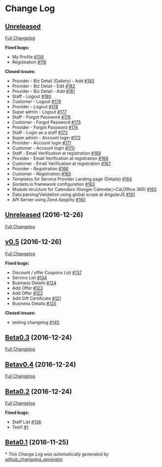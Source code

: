 # Change Log

## [Unreleased](https://github.com/rameshsankar-appointe2e/Mytest/tree/HEAD)

[Full Changelog](https://github.com/rameshsankar-appointe2e/Mytest/compare/Unreleased...HEAD)

**Fixed bugs:**

- My Profile [\#139](https://github.com/rameshsankar-appointe2e/Mytest/issues/139)
- Registration [\#116](https://github.com/rameshsankar-appointe2e/Mytest/issues/116)

**Closed issues:**

- Provider - Biz Detail \(Gallery\) - Add [\#183](https://github.com/rameshsankar-appointe2e/Mytest/issues/183)
- Provider - Biz Detail - Edit [\#182](https://github.com/rameshsankar-appointe2e/Mytest/issues/182)
- Provider - Biz Detail - Add [\#181](https://github.com/rameshsankar-appointe2e/Mytest/issues/181)
- Staff - Logout [\#180](https://github.com/rameshsankar-appointe2e/Mytest/issues/180)
- Customer - Logout [\#179](https://github.com/rameshsankar-appointe2e/Mytest/issues/179)
- Provider - Logout [\#178](https://github.com/rameshsankar-appointe2e/Mytest/issues/178)
- Super admin - Logout [\#177](https://github.com/rameshsankar-appointe2e/Mytest/issues/177)
- Staff - Forgot Password [\#176](https://github.com/rameshsankar-appointe2e/Mytest/issues/176)
- Customer - Forgot Password [\#175](https://github.com/rameshsankar-appointe2e/Mytest/issues/175)
- Provider - Forgot Password [\#174](https://github.com/rameshsankar-appointe2e/Mytest/issues/174)
- Staff - Login as a staff [\#173](https://github.com/rameshsankar-appointe2e/Mytest/issues/173)
- Super admin - Account login [\#172](https://github.com/rameshsankar-appointe2e/Mytest/issues/172)
- Provider - Account login [\#171](https://github.com/rameshsankar-appointe2e/Mytest/issues/171)
- Customer - Account login [\#170](https://github.com/rameshsankar-appointe2e/Mytest/issues/170)
- Staff - Email Verification at registration [\#169](https://github.com/rameshsankar-appointe2e/Mytest/issues/169)
- Provider - Email Verification at registration [\#168](https://github.com/rameshsankar-appointe2e/Mytest/issues/168)
- Customer - Email Verification at registration [\#167](https://github.com/rameshsankar-appointe2e/Mytest/issues/167)
- Provider - Registration [\#166](https://github.com/rameshsankar-appointe2e/Mytest/issues/166)
- Customer - Registration [\#165](https://github.com/rameshsankar-appointe2e/Mytest/issues/165)
- Templates for Service Provider Landing page \(Details\) [\#164](https://github.com/rameshsankar-appointe2e/Mytest/issues/164)
- Sockets.io framework configuration [\#163](https://github.com/rameshsankar-appointe2e/Mytest/issues/163)
- Module structure for Calendars \(Google Calendar,i-Cal,Office 365\) [\#162](https://github.com/rameshsankar-appointe2e/Mytest/issues/162)
- Data parsing/Validation using global scope at AngularJS [\#161](https://github.com/rameshsankar-appointe2e/Mytest/issues/161)
- API Server using Zend Apigility [\#160](https://github.com/rameshsankar-appointe2e/Mytest/issues/160)

## [Unreleased](https://github.com/rameshsankar-appointe2e/Mytest/tree/Unreleased) (2016-12-26)
[Full Changelog](https://github.com/rameshsankar-appointe2e/Mytest/compare/v0.5...Unreleased)

## [v0.5](https://github.com/rameshsankar-appointe2e/Mytest/tree/v0.5) (2016-12-26)
[Full Changelog](https://github.com/rameshsankar-appointe2e/Mytest/compare/Beta0.3...v0.5)

**Fixed bugs:**

- Discount / offer Coupons List [\#137](https://github.com/rameshsankar-appointe2e/Mytest/issues/137)
- Service List [\#134](https://github.com/rameshsankar-appointe2e/Mytest/issues/134)
- Business Details [\#124](https://github.com/rameshsankar-appointe2e/Mytest/issues/124)
- Add Offer [\#123](https://github.com/rameshsankar-appointe2e/Mytest/issues/123)
- Add Offer [\#122](https://github.com/rameshsankar-appointe2e/Mytest/issues/122)
- Add Gift Certificate [\#121](https://github.com/rameshsankar-appointe2e/Mytest/issues/121)
- Business Details [\#120](https://github.com/rameshsankar-appointe2e/Mytest/issues/120)

**Closed issues:**

- testing changelog [\#145](https://github.com/rameshsankar-appointe2e/Mytest/issues/145)

## [Beta0.3](https://github.com/rameshsankar-appointe2e/Mytest/tree/Beta0.3) (2016-12-24)
[Full Changelog](https://github.com/rameshsankar-appointe2e/Mytest/compare/Betav0.4...Beta0.3)

## [Betav0.4](https://github.com/rameshsankar-appointe2e/Mytest/tree/Betav0.4) (2016-12-24)
[Full Changelog](https://github.com/rameshsankar-appointe2e/Mytest/compare/Beta0.2...Betav0.4)

## [Beta0.2](https://github.com/rameshsankar-appointe2e/Mytest/tree/Beta0.2) (2016-12-24)
[Full Changelog](https://github.com/rameshsankar-appointe2e/Mytest/compare/Beta0.1...Beta0.2)

**Fixed bugs:**

- Staff List [\#136](https://github.com/rameshsankar-appointe2e/Mytest/issues/136)
- Test1 [\#1](https://github.com/rameshsankar-appointe2e/Mytest/issues/1)

## [Beta0.1](https://github.com/rameshsankar-appointe2e/Mytest/tree/Beta0.1) (2016-11-25)


\* *This Change Log was automatically generated by [github_changelog_generator](https://github.com/skywinder/Github-Changelog-Generator)*